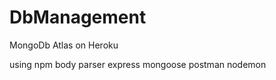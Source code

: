 # DbManagement
MongoDb Atlas on Heroku


using npm 
  body parser
  express
  mongoose
  postman
  nodemon

